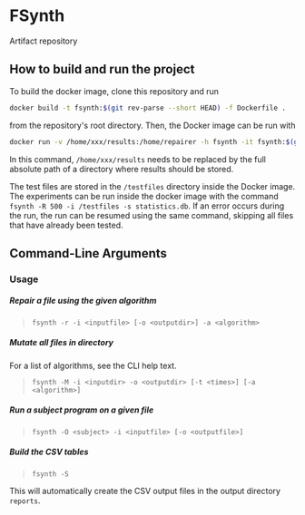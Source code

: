 # FSynth

Artifact repository

## How to build and run the project

To build the docker image, clone this repository and run

```bash
docker build -t fsynth:$(git rev-parse --short HEAD) -f Dockerfile .
```

from the repository's root directory. Then, the Docker image can be run with

```bash
docker run -v /home/xxx/results:/home/repairer -h fsynth -it fsynth:$(git rev-parse --short HEAD)
```

In this command, `/home/xxx/results` needs to be replaced by the full absolute path of a directory where results should be stored.

The test files are stored in the `/testfiles` directory inside the Docker image. The experiments can be run inside the docker image with the command `fsynth -R 500 -i /testfiles -s statistics.db`. If an error occurs during the run, the run can be resumed using the same command, skipping all files that have already been tested.

## Command-Line Arguments

### Usage

##### Repair a file using the given algorithm

> `fsynth -r -i <inputfile> [-o <outputdir>] -a <algorithm>`

##### Mutate all files in directory

For a list of algorithms, see the CLI help text.

> `fsynth -M -i <inputdir> -o <outputdir> [-t <times>] [-a <algorithm>]`

##### Run a subject program on a given file

> `fsynth -O <subject> -i <inputfile> [-o <outputfile>]`

##### Build the CSV tables

> `fsynth -S`

This will automatically create the CSV output files in the output directory `reports`.